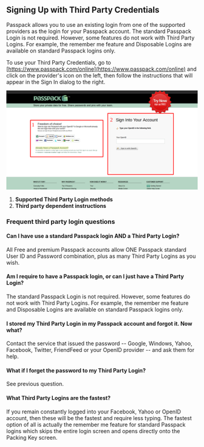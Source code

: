 ## Signing Up with Third Party Credentials
Passpack allows you to use an existing login from one of the supported providers as the login for your Passpack account. The standard Passpack Login is not required. However, some features do not work with Third Party Logins. For example, the remember me feature and Disposable Logins are available on standard Passpack logins only.

To use your Third Party Credentials, go to [https://www.passpack.com/online](https://www.passpack.com/online) and click on the provider's icon on the left, then follow the instructions that will appear in the Sign In dialog to the right. 


![](/assets/social-login.png)



1. **Supported Third Party Login methods**
2. **Third party dependent instructions**

### Frequent third party login questions

#### Can I have use a standard Passpack login AND a Third Party Login?

All Free and premium Passpack accounts allow ONE Passpack standard User ID and Password combination, plus as many Third Party Logins as you wish.

#### Am I require to have a Passpack login, or can I just have a Third Party Login?

The standard Passpack Login is not required. However, some features do not work with Third Party Logins. For example, the remember me feature and Disposable Logins are available on standard Passpack logins only.

#### I stored my Third Party Login in my Passpack account and forgot it. Now what?
Contact the service that issued the password  -- Google, Windows, Yahoo, Facebook, Twitter, FriendFeed or your OpenID provider -- and ask them for help.


#### What if I forget the password to my Third Party Login?

See previous question.

#### What Third Party Logins are the fastest?

If you remain constantly logged into your Facebook, Yahoo or OpenID account, then these will be the fastest and require less typing. The fastest option of all is actually the remember me feature for standard Passpack logins which skips the entire login screen and opens directly onto the Packing Key screen.








